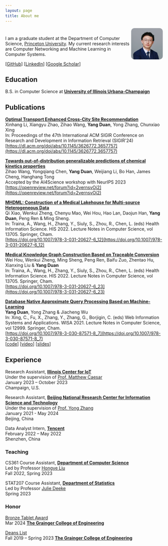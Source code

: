 ```yaml
---
layout: page
title: About me
---
```

<meta name="google-site-verification" content="6eV7kmIKfDw737D96giMy52VWrLwwh8IUiTIUKdmYuE" />

<div style="padding-bottom:10px;text-align:left">
    <img style="float:right;text-align:left;border-radius:10%" src="/assets/avatar.jpg" alt="avatar" width="20%">
</div>


I am a graduate student at the Department of Computer Science, [Princeton University](https://www.cs.princeton.edu/). My current research interests are Computer Networking and Machine Learning in Computer Systems.

<!-- [[CV](https:)]  -->
[[GitHub](https://github.com/duanyang25)] 
[[LinkedIn](https://www.linkedin.com/in/duanyang25/)] 
[[Google Scholar](https://scholar.google.com/citations?user=mZxaSwIAAAAJ)]

## Education ##

B.S. in Computer Science at **[University of Illinois Urbana-Champaign](https://illinois.edu/about/index.html)**

## Publications ##
**[Optimal Transport Enhanced Cross-City Site Recommendation](https://dl.acm.org/doi/abs/10.1145/3626772.3657757)**
<br />
    Xinhang Li, Xiangyu Zhao, Zihao Wang, **Yang Duan**, Yong Zhang, Chunxiao Xing
<br />
    In: Proceedings of the 47th International ACM SIGIR Conference on Research and Development in Information Retrieval (SIGIR'24)
<br />
    [https://dl.acm.org/doi/abs/10.1145/3626772.3657757](https://dl.acm.org/doi/abs/10.1145/3626772.3657757)
<br />
      
**[Towards out-of-distribution generalizable predictions of chemical kinetics properties](https://openreview.net/forum?id=2vernsvOi2)**
<br />
    Zihao Wang, Yongqiang Chen, **Yang Duan**, Weijiang Li, Bo Han, James Cheng, Hanghang Tong 
<br />
    Accepted by the AI4Science workshop with NeurIPS 2023
<br />
    [https://openreview.net/forum?id=2vernsvOi2](https://openreview.net/forum?id=2vernsvOi2)
<br />
<!-- [[video](https://)] 
[[slides](https://github.com/)] 
[[code](https://github.com/)] -->

**[MHDML: Construction of a Medical Lakehouse for Multi-source Heterogeneous Data](https://link.springer.com/chapter/10.1007/978-3-031-20627-6_12)**
<br />
    Qi Xiao, Wenkui Zheng, Chenyu Mao, Wei Hou, Hao Lan, Daojun Han, **Yang Duan**, Peng Ren & Ming Sheng. 
<br />
    In: Traina, A., Wang, H., Zhang, Y., Siuly, S., Zhou, R., Chen, L. (eds) Health Information Science. HIS 2022. Lecture Notes in Computer Science, vol 13705. Springer, Cham. 
<br />
    [https://doi.org/10.1007/978-3-031-20627-6_12](https://doi.org/10.1007/978-3-031-20627-6_12)
<br />
<!-- [[video](https://)] 
[[slides](https://github.com/)] 
[[code](https://github.com/)] -->

**[Medical Knowledge Graph Construction Based on Traceable Conversion](https://link.springer.com/chapter/10.1007/978-3-031-20627-6_23)**
<br />
    Wei Hou, Wenkui Zheng, Ming Sheng, Peng Ren, Baifu Zuo, Zhentao Hu, Xianxing Liu & **Yang Duan**
<br />
    In: Traina, A., Wang, H., Zhang, Y., Siuly, S., Zhou, R., Chen, L. (eds) Health Information Science. HIS 2022. Lecture Notes in Computer Science, vol 13705. Springer, Cham.
<br />
    [https://doi.org/10.1007/978-3-031-20627-6_23](https://doi.org/10.1007/978-3-031-20627-6_23)
<br />
<!-- [[video](https://)] 
[[slides](https://github.com/)] 
[[code](https://github.com/)] -->

**[Database Native Approximate Query Processing Based on Machine-Learning](https://link.springer.com/chapter/10.1007/978-3-030-87571-8_7)**
<br />
    **Yang Duan**, Yong Zhang & Jiacheng Wu
<br />
    In: Xing, C., Fu, X., Zhang, Y., Zhang, G., Borjigin, C. (eds) Web Information Systems and Applications. WISA 2021. Lecture Notes in Computer Science, vol 12999. Springer, Cham.
<br />
    [https://doi.org/10.1007/978-3-030-87571-8_7](https://doi.org/10.1007/978-3-030-87571-8_7)
<br />
[[code](https://github.com/thu-west/Learned-AQP)] 
[<a href="https://duanyang25.github.io/assets/WISA2021/WISA2021presentation_online_pre_recording.mp4" target="_blank">video</a>]
[<a href="https://duanyang25.github.io/assets/WISA2021/WISA2021slides_final.pdf" target="_blank">slides</a>]


<!-- ### Preprints ### -->
## Experience ##
Research Assistant, **[Illinois Center for IoT](https://iot.cs.illinois.edu/welcome/)**
<br />
Under the supervision of [Prof. Matthew Caesar](https://caesar.web.engr.illinois.edu/)
<br />
    January 2023 – October 2023 
<br />
    Champaign, U.S.
    
Research Assistant, **[Beijing National Research Center for Information Science and Technology](https://www.riit.tsinghua.edu.cn/riiten/info/1061/1660.htm)**
<br />
Under the supervision of [Prof. Yong Zhang](https://dagege.github.io/)
<br />
    January 2021 - May 2024 
<br />
    Beijing, China

Data Analyst Intern, **[Tencent](https://www.tencent.com/en-us/index.html)**
<br />
    February 2022 – May 2022
<br />
    Shenzhen, China
<!-- <br />
    Responsibilities include:   
    - Guided to write codes to collect data from databases with complex requirements    
    - Collaborated to analyze data to find trends by utilizing Data Science packages and tools -->

### Teaching ###
CS361 Course Assistant, **[Department of Computer Science](https://cs.illinois.edu/)**
<br />
Led by Professor [Hongye Liu](https://cs.illinois.edu/about/people/faculty/hl314)
<br />
    Fall 2022, Spring 2023
    
STAT207 Course Assistant, **[Department of Statistics](https://stat.illinois.edu/)**
<br />
Led by Professor [Julie Deeke](https://stat.illinois.edu/directory/profile/jdeeke)
<br />
    Spring 2023
    
### Honor ###
[Bronze Tablet Award](https://cs.illinois.edu/about/awards/undergraduate-scholarships-awards/bronze-tablet-award)   
Mar 2024 **[The Grainger College of Engineering](https://grainger.illinois.edu/)**

[Deans List](https://advising.grainger.illinois.edu/academic-standing/academic-recognition)   
Fall 2019 – Spring 2023 **[The Grainger College of Engineering](https://grainger.illinois.edu/)**
